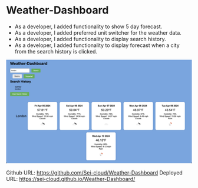 # Weather-Dashboard
* As a developer, I added functionality to show 5 day forecast.
* As a developer, I added preferred unit switcher for the weather data.
* As a developer, I added functionality to display search history.
* As a developer, I added functionality to display forecast when a city from the search history is clicked.

![Weather-Dashboard](./assets/Weather-Dashboard.png)

Github URL: https://github.com/Sei-cloud/Weather-Dashboard
Deployed URL: https://sei-cloud.github.io/Weather-Dashboard/